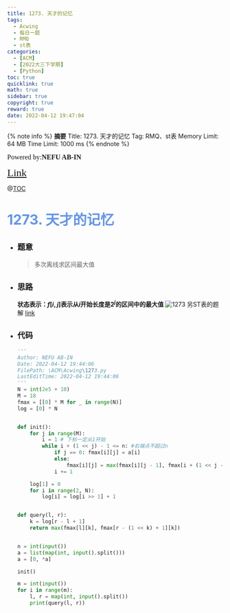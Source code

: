 ```yaml
---
title: 1273. 天才的记忆
tags:
  - Acwing
  - 每日一题
  - RMQ
  - st表
categories:
  - [ACM]
  - [2022大三下学期]
  - [Python]
toc: true
quicklink: true
math: true
sidebar: true
copyright: true
reward: true
date: 2022-04-12 19:47:04
---
```



{% note info %}
**摘要**
Title: 1273. 天才的记忆
Tag: RMQ、st表
Memory Limit: 64 MB
Time Limit: 1000 ms
{% endnote %}
<!-- more -->

<font size=3 face=楷体>Powered by:**NEFU AB-IN**</font>

<font color=#FFA500 size=5 face=楷体>[Link](https://www.acwing.com/problem/content/description/1275/)</font>

@[TOC](文章目录)

# <font color=#6495ED size=6>1273. 天才的记忆</font>

* ## <font size=4 face=粗体>题意</font>

  >多次离线求区间最大值

* ## <font size=4 face=粗体>思路</font>

  **状态表示：$f[i,j]$表示从$i$开始长度是$2^j$的区间中的最大值**
  ![1273](https://oss.ab-in.cn/Pictures/1273.jpg)
  另ST表的题解 [link](https://blog.csdn.net/qq_45859188/article/details/119417711)

* ## <font size=4 face=粗体>代码</font>

  ```python
  '''
  Author: NEFU AB-IN
  Date: 2022-04-12 19:44:06
  FilePath: \ACM\Acwing\1273.py
  LastEditTime: 2022-04-12 19:44:06
  '''
  N = int(2e5 + 10)
  M = 18
  fmax = [[0] * M for _ in range(N)]
  log = [0] * N


  def init():
      for j in range(M):
          i = 1 # 下标一定从1开始
          while i + (1 << j) - 1 <= n: #右端点不超过n
              if j == 0: fmax[i][j] = a[i]
              else:
                  fmax[i][j] = max(fmax[i][j - 1], fmax[i + (1 << j - 1)][j - 1])
              i += 1

      log[1] = 0
      for i in range(2, N):
          log[i] = log[i >> 1] + 1


  def query(l, r):
      k = log[r - l + 1]
      return max(fmax[l][k], fmax[r - (1 << k) + 1][k])


  n = int(input())
  a = list(map(int, input().split()))
  a = [0, *a]

  init()

  m = int(input())
  for i in range(m):
      l, r = map(int, input().split())
      print(query(l, r))
  ```
